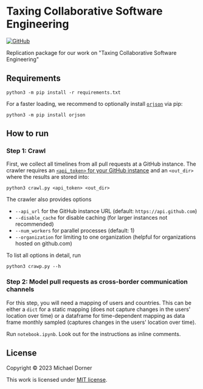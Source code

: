 # Taxing Collaborative Software Engineering

[![GitHub](https://img.shields.io/github/license/michaeldorner/tax_se)](./LICENSE)

Replication package for our work on "Taxing Collaborative Software Engineering"

## Requirements

```
python3 -m pip install -r requirements.txt
```

For a faster loading, we recommend to optionally install [`orjson`](https://github.com/ijl/orjson) via pip:
```
python3 -m pip install orjson
```

## How to run

### Step 1: Crawl 

First, we collect all timelines from all pull requests at a GitHub instance. The crawler requires an [`<api_token>` for your GitHub instance](https://docs.github.com/en/authentication/keeping-your-account-and-data-secure/creating-a-personal-access-token) and an `<out_dir>` where the results are stored into:
```
python3 crawl.py <api_token> <out_dir>
```
The crawler also provides options
- `--api_url` for the GitHub instance URL (default: `https://api.github.com`)
- `--disable_cache` for disable caching (for larger instances not recommended)
- `--num_workers` for parallel processes (default: 1)
- `--organization` for limiting to one organization (helpful for organizations hosted on github.com)

To list all options in detail, run
```
python3 crawp.py --h
```

### Step 2: Model pull requests as cross-border communication channels

For this step, you will need a mapping of users and countries. This can be either a `dict` for a static mapping (does not capture changes in the users' location over time) or a dataframe for time-dependent mapping as data frame monthly sampled (captures changes in the users' location over time). 

Run `notebook.ipynb`. Look out for the instructions as inline comments. 

## License

Copyright © 2023 Michael Dorner

This work is licensed under [MIT license](LICENSE).

